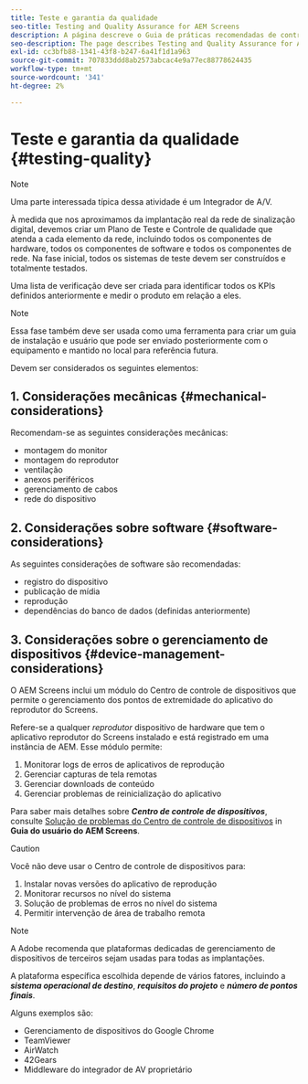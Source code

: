 ```yaml
---
title: Teste e garantia da qualidade
seo-title: Testing and Quality Assurance for AEM Screens
description: A página descreve o Guia de práticas recomendadas de controle de qualidade e teste do AEM Screens
seo-description: The page describes Testing and Quality Assurance for AEM Screens Best Practices Guide
exl-id: cc3bfb88-1341-43f8-b247-6a41f1d1a963
source-git-commit: 707833ddd8ab2573abcac4e9a77ec88778624435
workflow-type: tm+mt
source-wordcount: '341'
ht-degree: 2%

---
```


# Teste e garantia da qualidade {#testing-quality}

>[!NOTE]
>Uma parte interessada típica dessa atividade é um Integrador de A/V.

À medida que nos aproximamos da implantação real da rede de sinalização digital, devemos criar um Plano de Teste e Controle de qualidade que atenda a cada elemento da rede, incluindo todos os componentes de hardware, todos os componentes de software e todos os componentes de rede.
Na fase inicial, todos os sistemas de teste devem ser construídos e totalmente testados.

Uma lista de verificação deve ser criada para identificar todos os KPIs definidos anteriormente e medir o produto em relação a eles.

>[!NOTE]
>
>Essa fase também deve ser usada como uma ferramenta para criar um guia de instalação e usuário que pode ser enviado posteriormente com o equipamento e mantido no local para referência futura.

Devem ser considerados os seguintes elementos:

## 1. Considerações mecânicas {#mechanical-considerations}

Recomendam-se as seguintes considerações mecânicas:

* montagem do monitor
* montagem do reprodutor
* ventilação
* anexos periféricos
* gerenciamento de cabos
* rede do dispositivo

## 2. Considerações sobre software {#software-considerations}

As seguintes considerações de software são recomendadas:

* registro do dispositivo
* publicação de mídia
* reprodução
* dependências do banco de dados (definidas anteriormente)


## 3. Considerações sobre o gerenciamento de dispositivos {#device-management-considerations}

O AEM Screens inclui um módulo do Centro de controle de dispositivos que permite o gerenciamento dos pontos de extremidade do aplicativo do reprodutor do Screens.

Refere-se a qualquer *reprodutor* dispositivo de hardware que tem o aplicativo reprodutor do Screens instalado e está registrado em uma instância de AEM.
Esse módulo permite:

1. Monitorar logs de erros de aplicativos de reprodução
1. Gerenciar capturas de tela remotas
1. Gerenciar downloads de conteúdo
1. Gerenciar problemas de reinicialização do aplicativo

Para saber mais detalhes sobre ***Centro de controle de dispositivos***, consulte [Solução de problemas do Centro de controle de dispositivos](https://helpx.adobe.com/experience-manager/6-5/screens/using/monitoring-screens.html) in **Guia do usuário do AEM Screens**.

>[!CAUTION]
>
> Você não deve usar o Centro de controle de dispositivos para:
> 1. Instalar novas versões do aplicativo de reprodução
> 1. Monitorar recursos no nível do sistema
> 1. Solução de problemas de erros no nível do sistema
> 1. Permitir intervenção de área de trabalho remota



>[!NOTE]
>
> A Adobe recomenda que plataformas dedicadas de gerenciamento de dispositivos de terceiros sejam usadas para todas as implantações.

A plataforma específica escolhida depende de vários fatores, incluindo a ***sistema operacional de destino***, ***requisitos do projeto*** e ***número de pontos finais***.

Alguns exemplos são:

* Gerenciamento de dispositivos do Google Chrome
* TeamViewer
* AirWatch
* 42Gears
* Middleware do integrador de AV proprietário
